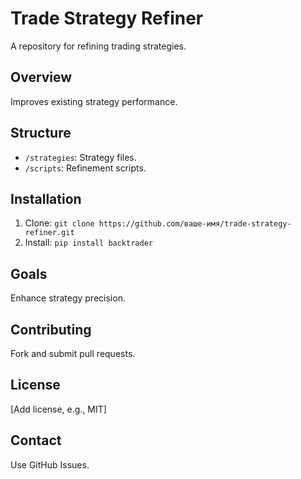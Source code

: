 # Trade Strategy Refiner
A repository for refining trading strategies.

## Overview
Improves existing strategy performance.

## Structure
- `/strategies`: Strategy files.
- `/scripts`: Refinement scripts.

## Installation
1. Clone: `git clone https://github.com/ваше-имя/trade-strategy-refiner.git`
2. Install: `pip install backtrader`

## Goals
Enhance strategy precision.

## Contributing
Fork and submit pull requests.

## License
[Add license, e.g., MIT]

## Contact
Use GitHub Issues.
